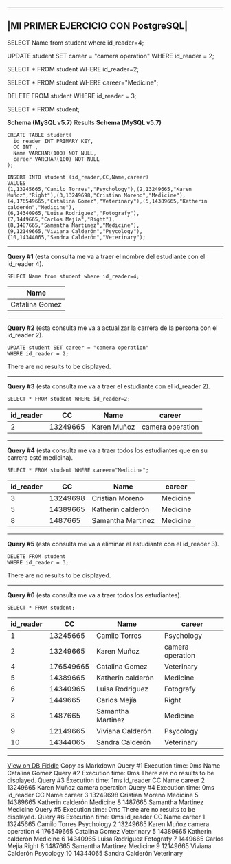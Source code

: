 ------------------------------------
|MI PRIMER EJERCICIO CON PostgreSQL|
------------------------------------ 
SELECT Name from student where id_reader=4;

UPDATE student SET career = "camera operation"
WHERE id_reader = 2;

SELECT * FROM student WHERE id_reader=2;

SELECT * FROM student WHERE career="Medicine";

DELETE FROM student
WHERE id_reader = 3;

SELECT * FROM student;


**Schema (MySQL v5.7)**
Results
**Schema (MySQL v5.7)**

    CREATE TABLE student(
      id_reader INT PRIMARY KEY,
      CC INT ,
      Name VARCHAR(100) NOT NULL,
      career VARCHAR(100) NOT NULL
    );
    
    INSERT INTO student (id_reader,CC,Name,career)
    VALUES
    (1,13245665,"Camilo Torres","Psychology"),(2,13249665,"Karen Muñoz","Right"),(3,13249698,"Cristian Moreno","Medicine"),(4,176549665,"Catalina Gomez","Veterinary"),(5,14389665,"Katherin calderón","Medicine"),
    (6,14340965,"Luisa Rodriguez","Fotografy"),
    (7,1449665,"Carlos Mejía","Right"),
    (8,1487665,"Samantha Martinez","Medicine"),
    (9,12149665,"Viviana Calderón","Psycology"),
    (10,14344065,"Sandra Calderón","Veterinary");
    

---

**Query #1**
(esta consulta me va a traer el nombre del estudiante con 
el id_reader 4).

    SELECT Name from student where id_reader=4;

| Name           |
| -------------- |
| Catalina Gomez |

---
**Query #2**
(esta consulta me va a actualizar la carrera de la persona con 
el id_reader 2).


    UPDATE student SET career = "camera operation"
    WHERE id_reader = 2;

There are no results to be displayed.

---
**Query #3**
(esta consulta me va a traer el estudiante con el id_reader 2).


    SELECT * FROM student WHERE id_reader=2;

| id_reader | CC       | Name        | career           |
| --------- | -------- | ----------- | ---------------- |
| 2         | 13249665 | Karen Muñoz | camera operation |

---
**Query #4**
(esta consulta me va a traer todos los estudiantes que en su carrera esté medicina).

    SELECT * FROM student WHERE career="Medicine";

| id_reader | CC       | Name              | career   |
| --------- | -------- | ----------------- | -------- |
| 3         | 13249698 | Cristian Moreno   | Medicine |
| 5         | 14389665 | Katherin calderón | Medicine |
| 8         | 1487665  | Samantha Martinez | Medicine |

---
**Query #5**
(esta consulta me va a eliminar el estudiante con el id_reader 3).

    DELETE FROM student
    WHERE id_reader = 3;

There are no results to be displayed.

---
**Query #6**
(esta consulta me va a traer todos los estudiantes).

    SELECT * FROM student;

| id_reader | CC        | Name              | career           |
| --------- | --------- | ----------------- | ---------------- |
| 1         | 13245665  | Camilo Torres     | Psychology       |
| 2         | 13249665  | Karen Muñoz       | camera operation |
| 4         | 176549665 | Catalina Gomez    | Veterinary       |
| 5         | 14389665  | Katherin calderón | Medicine         |
| 6         | 14340965  | Luisa Rodriguez   | Fotografy        |
| 7         | 1449665   | Carlos Mejía      | Right            |
| 8         | 1487665   | Samantha Martinez | Medicine         |
| 9         | 12149665  | Viviana Calderón  | Psycology        |
| 10        | 14344065  | Sandra Calderón   | Veterinary       |

---

[View on DB Fiddle](https://www.db-fiddle.com/f/fKtUp5fisPuwgvBkgG2rod/9)
Copy as Markdown
Query #1 Execution time: 0ms
Name
Catalina Gomez
Query #2 Execution time: 0ms
There are no results to be displayed.
Query #3 Execution time: 1ms
id_reader	CC	Name	career
2	13249665	Karen Muñoz	camera operation
Query #4 Execution time: 0ms
id_reader	CC	Name	career
3	13249698	Cristian Moreno	Medicine
5	14389665	Katherin calderón	Medicine
8	1487665	Samantha Martinez	Medicine
Query #5 Execution time: 0ms
There are no results to be displayed.
Query #6 Execution time: 0ms
id_reader	CC	Name	career
1	13245665	Camilo Torres	Psychology
2	13249665	Karen Muñoz	camera operation
4	176549665	Catalina Gomez	Veterinary
5	14389665	Katherin calderón	Medicine
6	14340965	Luisa Rodriguez	Fotografy
7	1449665	Carlos Mejía	Right
8	1487665	Samantha Martinez	Medicine
9	12149665	Viviana Calderón	Psycology
10	14344065	Sandra Calderón	Veterinary

    